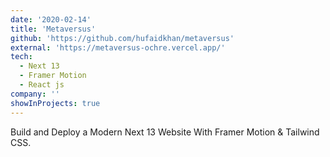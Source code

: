```yaml
---
date: '2020-02-14'
title: 'Metaversus'
github: 'https://github.com/hufaidkhan/metaversus'
external: 'https://metaversus-ochre.vercel.app/'
tech:
  - Next 13
  - Framer Motion
  - React js
company: ''
showInProjects: true
---
```


Build and Deploy a Modern Next 13 Website With Framer Motion & Tailwind CSS.